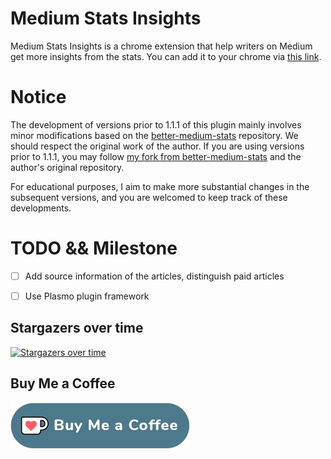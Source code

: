 # Medium Stats Insights

Medium Stats Insights is a chrome extension that help writers on Medium get more insights from the stats. You can add it to your chrome via [this link](https://chromewebstore.google.com/detail/medium-stats-insights/ajgkoiodkljabcgempdllhgkglaiipjb).

# Notice 

The development of versions prior to 1.1.1 of this plugin mainly involves minor modifications based on the [better-medium-stats](https://github.com/HcwXd/better-medium-stats) repository. We should respect the original work of the author. If you are using versions prior to 1.1.1, you may follow [my fork from better-medium-stats](https://github.com/tfrain/better-medium-stats) and the author's original repository.

For educational purposes, I aim to make more substantial changes in the subsequent versions, and you are welcomed to keep track of these developments. 

# TODO && Milestone 

- [ ] Add source information of the articles, distinguish paid articles
- [ ] Use Plasmo plugin framework


## Stargazers over time
[![Stargazers over time](https://starchart.cc/tfrain/medium-stats-insights.svg?variant=adaptive)](https://starchart.cc/tfrain/medium-stats-insights)

## Buy Me a Coffee

[![](./img/buymecoffee.jpg)](https://ko-fi.com/programmerscareer)
